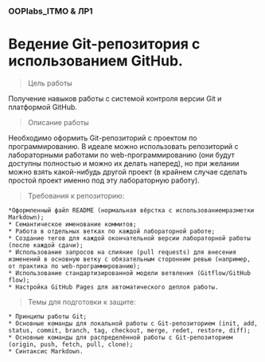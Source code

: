 ### OOPlabs_ITMO & ЛР1 ###
# Ведение Git-репозитория с использованием GitHub.

> Цель работы
  
  
Получение навыков работы с системой контроля версии Git и платформой GitHub.

> Описание работы
  
  
Необходимо оформить Git-репозиторий с проектом по программированию. 
В идеале можно использовать репозиторий с лабораторными работами по web-программированию 
(они будут доступны полностью и можно их делать наперед), но при желании можно взять 
какой-нибудь другой проект (в крайнем случае сделать простой проект именно под эту 
лабораторную работу).

>Требования к репозиторию:
  
  
	*Оформленный файл README (нормальная вёрстка с использованиемразметки Markdown);
	* Семантическое именование коммитов;
	* Работа в отдельных ветках по каждой лабораторной работе;
	* Создание тегов для каждой окончательной версии лабораторной работы (после каждой сдачи);
	* Использование запросов на слияние (pull requests) для внесения изменений в основную ветку с обязательным сторонним ревью (например, от практика по web-программированию);
	* Использование стандартизированной модели ветвления (Gitflow/GitHub flow);
	* Настройка GitHub Pages для автоматического деплоя работы.

>Темы для подготовки к защите:  
  
  
	* Принципы работы Git;
	* Основные команды для локальной работы с Git-репозиторием (init, add, status, commit, branch, tag, checkout, merge, redet, restore, diff);
	* Основные команды для распределённой работы с Git-репозиторием (origin, push, fetch, pull, clone);
	* Синтаксис Markdown.

